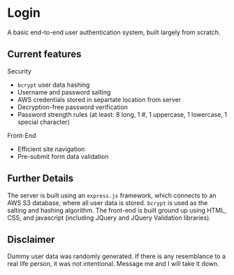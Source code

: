 # Login
A basic end-to-end user authentication system, built largely from scratch.

## Current features
Security
* `bcrypt` user data hashing
* Username and password salting
* AWS credentials stored in separtate location from server
* Decryption-free password verification
* Password strength rules (at least: 8 long, 1 #, 1 uppercase, 1 lowercase, 1 special character)

Front-End
* Efficient site navigation
* Pre-submit form data validation

## Further Details
The server is built using an `express.js` framework, which connects to an AWS S3 database, where all user data is stored. `bcrypt` is used as the salting and hashing algorithm. The front-end is built ground up using HTML, CSS, and javascript (including JQuery and JQuery Validation libraries). 

## Disclaimer
Dummy user data was randomly generated. If there is any resemblance to a real life person, it was not intentional. Message me and I will take it down. 